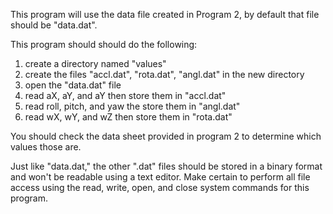 This program will use the data file created in Program 2, by default that file should be "data.dat".

This program should should do the following:

1. create a directory named "values"
2. create the files "accl.dat", "rota.dat", "angl.dat" in the new directory
3. open the "data.dat" file 
4. read aX, aY, and aY then store them in "accl.dat"
5. read roll, pitch, and yaw the store them in "angl.dat"
6. read wX, wY, and wZ then store them in "rota.dat"

You should check the data sheet provided in program 2 to determine which values those are.

Just like "data.dat," the other ".dat" files should be stored in a binary format and won't be readable using
a text editor. Make certain to perform all file access using the read, write, open, and close system 
commands for this program.
